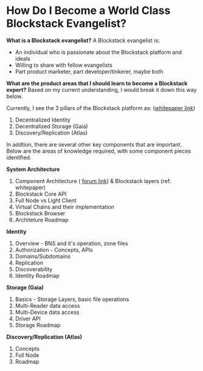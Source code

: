 # How Do I Become a World Class Blockstack Evangelist?

**What is a Blockstack evangelist?**
A Blockstack evangelist is:
 - An individual who is passionate about the Blockstack platform and ideals
 - Willing to share with fellow evangelists
 - Part product marketer, part developer/tinkerer, maybe both 

**What are the product areas that I should learn to become a Blockstack expert?**  Based on my current understanding, I would break it down this way below.  

Currently, I see the 3 pillars of the Blockstack platform as:
([whitepaper link](https://blockstack.org/whitepaper.pdf))

1. Decentralized Identity
2. Decentralized Storage (Gaia)
3. Discovery/Replication (Atlas)

In addtion, there are several other key components that are important.  Below are the areas of knowledge required, with some component pieces identified.

**System Architecture**  
1. Component Architecture ( [forum link](https://forum.blockstack.org/t/component-architecture/1417)) & Blockstack layers (ref: whitepaper)
2. Blockstack Core API 
4. Full Node vs Light Client
5. Virtual Chains and their implementation
6. Blockstack Browser
7. Architeture Roadmap

**Identity**
1. Overview - BNS and it's operation, zone files
2. Authorization - Concepts, APIs
3. Domains/Subdomains
4. Replication
5. Discoverability
6. Identity Roadmap

**Storage (Gaia)**
1. Basics - Storage Layers, basic file operations
2. Multi-Reader data access
3. Multi-Device data access
4. Driver API
5. Storage Roadmap

**Discovery/Replication (Atlas)**
1. Concepts
2. Full Node
3. Roadmap



<!--stackedit_data:
eyJoaXN0b3J5IjpbMTY0MDQxNjY4MF19
-->